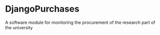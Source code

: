 # DjangoPurchases
A software module for monitoring the procurement of the research part of the university
